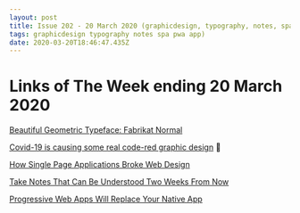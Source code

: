 ```yaml
---
layout: post
title: Issue 202 - 20 March 2020 (graphicdesign, typography, notes, spa, pwa, app)
tags: graphicdesign typography notes spa pwa app)
date: 2020-03-20T18:46:47.435Z
---
```

# Links of The Week ending 20 March 2020

<a href="https://abduzeedo.com/node/85846" title="Beautiful Geometric Typeface: Fabrikat Normal" alt="Beautiful Geometric Typeface: Fabrikat Normal"  target="_blank">Beautiful Geometric Typeface: Fabrikat Normal</a>

<a href="https://theoutline.com/post/8845/design-critic-the-outline-coronavirus-covid-graphics?zd=1&zi=edg7xt63" title="Covid-19 is causing some real code-red graphic design" alt="Covid-19 is causing some real code-red graphic design" target="_blank">Covid-19 is causing some real code-red graphic design</a> 🦠

<a href="https://medium.com/javascript-in-plain-english/how-single-page-applications-broke-web-design-eb76fefcc4a" title="How Single Page Applications Broke Web Design" alt="How Single Page Applications Broke Web Design" target="_blank">How Single Page Applications Broke Web Design</a>

<a href="https://lifehacker.com/take-notes-that-can-be-understood-two-weeks-from-now-1841909420" title="Take Notes That Can Be Understood Two Weeks From Now" alt="Take Notes That Can Be Understood Two Weeks From Now" target="_blank">Take Notes That Can Be Understood Two Weeks From Now</a>

<a href="https://itnext.io/progressive-web-apps-will-replace-your-native-app-4427f2df6604" title="Progressive Web Apps Will Replace Your Native App" alt="Progressive Web Apps Will Replace Your Native App" target="_blank">Progressive Web Apps Will Replace Your Native App</a>